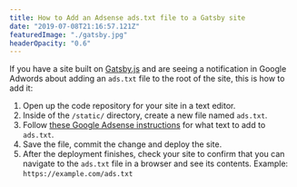 ```yaml
---
title: How to Add an Adsense ads.txt file to a Gatsby site
date: "2019-07-08T21:16:57.121Z"
featuredImage: "./gatsby.jpg"
headerOpacity: "0.6"
---
```


If you have a site built on [Gatsby.js](https://www.gatsbyjs.org/) and are seeing a notification in Google Adwords about adding an `ads.txt` file to the root of the site, this is how to add it:

1. Open up the code repository for your site in a text editor.
1. Inside of the `/static/` directory, create a new file named `ads.txt`.
1. Follow [these Google Adsense instructions](https://support.google.com/adsense/answer/7532444?hl=en#create) for what text to add to `ads.txt`.
1. Save the file, commit the change and deploy the site.
1. After the deployment finishes, check your site to confirm that you can navigate to the `ads.txt` file in a browser and see its contents. Example: `https://example.com/ads.txt`